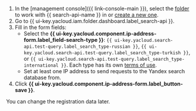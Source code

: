 1. In the [management console]({{ link-console-main }}), select the [folder](../../resource-manager/concepts/resources-hierarchy.md#folder) to work with {{ search-api-name }} in or [create a new one](../../resource-manager/operations/folder/create.md).
1. Go to {{ ui-key.yacloud.iam.folder.dashboard.label_search-api }}.
1. Fill in the form fields:
   * Select the **{{ ui-key.yacloud.component.ip-address-form.label_field-search-type }}**: `{{ ui-key.yacloud.search-api.test-query.label_search_type-russian }}`, `{{ ui-key.yacloud.search-api.test-query.label_search_type-turkish }}`, or `{{ ui-key.yacloud.search-api.test-query.label_search_type-international }}`. Each type has its own [terms of use](../../search-api/concepts/index.md#license).
   * Set at least one IP address to send requests to the Yandex search database from.
1. Click **{{ ui-key.yacloud.component.ip-address-form.label_button-save }}**.

You can change the registration data later.
